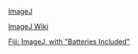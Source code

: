 
[ImageJ](https://imagej.net/ij/index.html)

[ImageJ Wiki](https://imagej.net/)

[Fiji: ImageJ, with "Batteries Included"](https://fiji.sc/)

